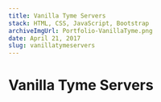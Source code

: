 ```yaml
---
title: Vanilla Tyme Servers
stack: HTML, CSS, JavaScript, Bootstrap
archiveImgUrl: Portfolio-VanillaTyme.png
date: April 21, 2017
slug: vanillatymeservers
---
```


# Vanilla Tyme Servers